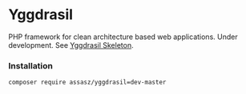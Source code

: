 # Yggdrasil

PHP framework for clean architecture based web applications. Under development.
See [Yggdrasil Skeleton](https://github.com/Assasz/yggdrasil-skeleton).

### Installation

```
composer require assasz/yggdrasil=dev-master
```